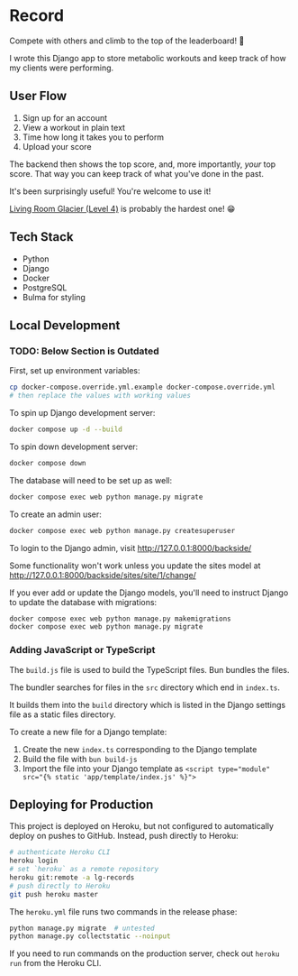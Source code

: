 # Record

Compete with others and climb to the top of the leaderboard! 🚀

I wrote this Django app to store metabolic workouts and keep track of how my clients were performing.

## User Flow

1. Sign up for an account
2. View a workout in plain text
3. Time how long it takes you to perform
4. Upload your score

The backend then shows the top score, and, more importantly, _your_ top score. That way you can keep track of what you've done in the past.

It's been surprisingly useful! You're welcome to use it!

[Living Room Glacier (Level 4)](https://record.lancegoyke.com/challenges/living-room-glacier-l4) is probably the hardest one! 😁

## Tech Stack

- Python
- Django
- Docker
- PostgreSQL
- Bulma for styling

## Local Development

### TODO: Below Section is Outdated

First, set up environment variables:

```bash
cp docker-compose.override.yml.example docker-compose.override.yml
# then replace the values with working values
```

To spin up Django development server:

```bash
docker compose up -d --build
```

To spin down development server:

```bash
docker compose down
```

The database will need to be set up as well:

```bash
docker compose exec web python manage.py migrate
```

To create an admin user:

```bash
docker compose exec web python manage.py createsuperuser
```

To login to the Django admin, visit http://127.0.0.1:8000/backside/

Some functionality won't work unless you update the sites model at http://127.0.0.1:8000/backside/sites/site/1/change/

If you ever add or update the Django models, you'll need to instruct Django to update the database with migrations:

```bash
docker compose exec web python manage.py makemigrations
docker compose exec web python manage.py migrate
```

### Adding JavaScript or TypeScript

The `build.js` file is used to build the TypeScript files. Bun bundles the files.

The bundler searches for files in the `src` directory which end in `index.ts`.

It builds them into the `build` directory which is listed in the Django settings file as a static files directory.

To create a new file for a Django template:

1. Create the new `index.ts` corresponding to the Django template
2. Build the file with `bun build-js`
3. Import the file into your Django template as `<script type="module" src="{% static 'app/template/index.js' %}">`

## Deploying for Production

This project is deployed on Heroku, but not configured to automatically deploy on pushes to GitHub. Instead, push directly to Heroku:

```bash
# authenticate Heroku CLI
heroku login
# set `heroku` as a remote repository
heroku git:remote -a lg-records
# push directly to Heroku
git push heroku master
```

The `heroku.yml` file runs two commands in the release phase:

```bash
python manage.py migrate  # untested
python manage.py collectstatic --noinput
```

If you need to run commands on the production server, check out `heroku run` from the Heroku CLI.
